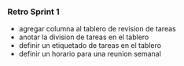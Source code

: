 ### Retro Sprint 1

- agregar columna al tablero de revision de tareas
- anotar la division de tareas en el tablero
- definir un etiquetado de tareas en el tablero
- definir un horario para una reunion semanal 
